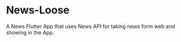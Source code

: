 # News-Loose

A News Flutter App that uses News API for taking news form web and showing in the App.
